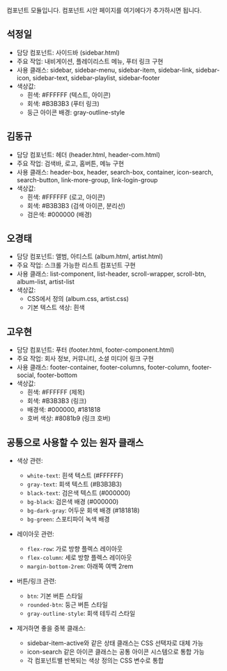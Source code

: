 컴포넌트 모듈입니다.
컴포넌트 시안 페이지를 여기에다가 추가하시면 됩니다.

## 석정일

- 담당 컴포넌트: 사이드바 (sidebar.html)
- 주요 작업: 내비게이션, 플레이리스트 메뉴, 푸터 링크 구현
- 사용 클래스: sidebar, sidebar-menu, sidebar-item, sidebar-link, sidebar-icon, sidebar-text, sidebar-playlist, sidebar-footer
- 색상값:
  - 흰색: #FFFFFF (텍스트, 아이콘)
  - 회색: #B3B3B3 (푸터 링크)
  - 둥근 아이콘 배경: gray-outline-style

## 김동규

- 담당 컴포넌트: 헤더 (header.html, header-com.html)
- 주요 작업: 검색바, 로고, 홈버튼, 메뉴 구현
- 사용 클래스: header-box, header, search-box, container, icon-search, search-button, link-more-group, link-login-group
- 색상값:
  - 흰색: #FFFFFF (로고, 아이콘)
  - 회색: #B3B3B3 (검색 아이콘, 분리선)
  - 검은색: #000000 (배경)

## 오경태

- 담당 컴포넌트: 앨범, 아티스트 (album.html, artist.html)
- 주요 작업: 스크롤 가능한 리스트 컴포넌트 구현
- 사용 클래스: list-component, list-header, scroll-wrapper, scroll-btn, album-list, artist-list
- 색상값:
  - CSS에서 정의 (album.css, artist.css)
  - 기본 텍스트 색상: 흰색

## 고우현

- 담당 컴포넌트: 푸터 (footer.html, footer-component.html)
- 주요 작업: 회사 정보, 커뮤니티, 소셜 미디어 링크 구현
- 사용 클래스: footer-container, footer-columns, footer-column, footer-social, footer-bottom
- 색상값:
  - 흰색: #FFFFFF (제목)
  - 회색: #B3B3B3 (링크)
  - 배경색: #000000, #181818
  - 호버 색상: #8081b9 (링크 호버)

## 공통으로 사용할 수 있는 원자 클래스

- 색상 관련:

  - `white-text`: 흰색 텍스트 (#FFFFFF)
  - `gray-text`: 회색 텍스트 (#B3B3B3)
  - `black-text`: 검은색 텍스트 (#000000)
  - `bg-black`: 검은색 배경 (#000000)
  - `bg-dark-gray`: 어두운 회색 배경 (#181818)
  - `bg-green`: 스포티파이 녹색 배경

- 레이아웃 관련:

  - `flex-row`: 가로 방향 플렉스 레이아웃
  - `flex-column`: 세로 방향 플렉스 레이아웃
  - `margin-bottom-2rem`: 아래쪽 여백 2rem

- 버튼/링크 관련:

  - `btn`: 기본 버튼 스타일
  - `rounded-btn`: 둥근 버튼 스타일
  - `gray-outline-style`: 회색 테두리 스타일

- 제거하면 좋을 중복 클래스:
  - sidebar-item-active와 같은 상태 클래스는 CSS 선택자로 대체 가능
  - icon-search 같은 아이콘 클래스는 공통 아이콘 시스템으로 통합 가능
  - 각 컴포넌트별 반복되는 색상 정의는 CSS 변수로 통합
